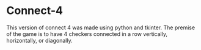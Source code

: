 # Connect-4 
This version of connect 4 was made using python and tkinter. The premise of the game is to have 4 checkers connected in a row vertically, horizontally, or diagonally. 
